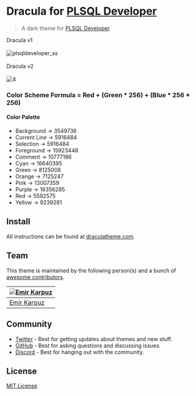 # Dracula for [PLSQL Developer](https://draculatheme.com)

> A dark theme for [PLSQL Developer](https://draculatheme.com/plsql-developer).

Dracula v1<br>
<br>
![plsqldeveloper_ss](https://user-images.githubusercontent.com/78530059/192968079-bfae823a-1866-49eb-aa00-55ac3735c1c2.jpg)
<br>
<br>
Dracula v2<br>
<br>
![4](https://user-images.githubusercontent.com/78530059/206906158-985f3730-4be1-4bcf-8b35-cf4b7bda7a9d.jpg)

<h3>Color Scheme Formula = Red + (Green * 256) + (Blue * 256 * 256)</h3>
<h4>Color Palette</h4>

<ul>
  <li>Background -> 3549736</li>
  <li>Current Line -> 5916484</li>
  <li>Selection -> 5916484</li>
  <li>Foreground -> 15923448</li>
  <li>Comment -> 10777186</li>
  <li>Cyan -> 16640395</li>
  <li>Green -> 8125008</li>
  <li>Orange -> 7125247</li>
  <li>Pink -> 13007359</li>
  <li>Purple -> 16356285</li>
  <li>Red -> 5592575</li>
  <li>Yellow -> 9239281</li>
</ul>

## Install
All instructions can be found at [draculatheme.com](https://draculatheme.com).

## Team
This theme is maintained by the following person(s) and a bunch of [awesome contributors](https://github.com/dracula/plsql-developer/graphs/contributors).

| [![Emir Karpuz](https://github.com/emir-karpuz.png?size=100)](https://github.com/emir-karpuz) |
| ----------------------------------------------------------------------------------------------|
| [Emir Karpuz](https://github.com/emir-karpuz)                                                 |

## Community

- [Twitter](https://twitter.com/draculatheme) - Best for getting updates about themes and new stuff.
- [GitHub](https://github.com/dracula/dracula-theme/discussions) - Best for asking questions and discussing issues.
- [Discord](https://draculatheme.com/discord-invite) - Best for hanging out with the community.

## License

[MIT License](./LICENSE)

